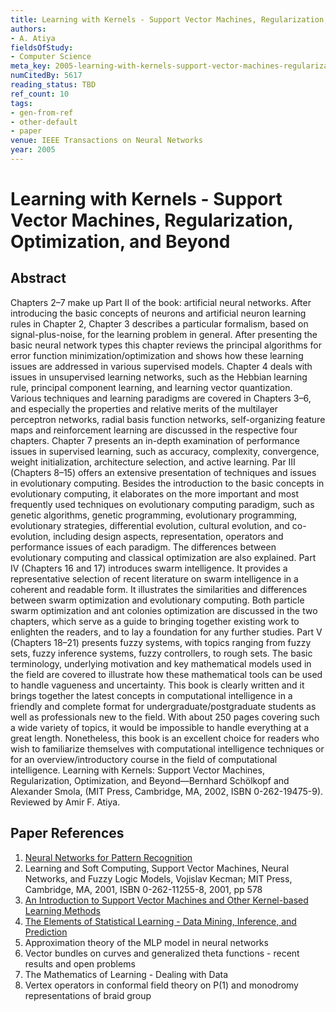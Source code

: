 ```yaml
---
title: Learning with Kernels - Support Vector Machines, Regularization, Optimization, and Beyond
authors:
- A. Atiya
fieldsOfStudy:
- Computer Science
meta_key: 2005-learning-with-kernels-support-vector-machines-regularization-optimization-and-beyond
numCitedBy: 5617
reading_status: TBD
ref_count: 10
tags:
- gen-from-ref
- other-default
- paper
venue: IEEE Transactions on Neural Networks
year: 2005
---
```


# Learning with Kernels - Support Vector Machines, Regularization, Optimization, and Beyond

## Abstract

Chapters 2–7 make up Part II of the book: artificial neural networks. After introducing the basic concepts of neurons and artificial neuron learning rules in Chapter 2, Chapter 3 describes a particular formalism, based on signal-plus-noise, for the learning problem in general. After presenting the basic neural network types this chapter reviews the principal algorithms for error function minimization/optimization and shows how these learning issues are addressed in various supervised models. Chapter 4 deals with issues in unsupervised learning networks, such as the Hebbian learning rule, principal component learning, and learning vector quantization. Various techniques and learning paradigms are covered in Chapters 3–6, and especially the properties and relative merits of the multilayer perceptron networks, radial basis function networks, self-organizing feature maps and reinforcement learning are discussed in the respective four chapters. Chapter 7 presents an in-depth examination of performance issues in supervised learning, such as accuracy, complexity, convergence, weight initialization, architecture selection, and active learning. Par III (Chapters 8–15) offers an extensive presentation of techniques and issues in evolutionary computing. Besides the introduction to the basic concepts in evolutionary computing, it elaborates on the more important and most frequently used techniques on evolutionary computing paradigm, such as genetic algorithms, genetic programming, evolutionary programming, evolutionary strategies, differential evolution, cultural evolution, and co-evolution, including design aspects, representation, operators and performance issues of each paradigm. The differences between evolutionary computing and classical optimization are also explained. Part IV (Chapters 16 and 17) introduces swarm intelligence. It provides a representative selection of recent literature on swarm intelligence in a coherent and readable form. It illustrates the similarities and differences between swarm optimization and evolutionary computing. Both particle swarm optimization and ant colonies optimization are discussed in the two chapters, which serve as a guide to bringing together existing work to enlighten the readers, and to lay a foundation for any further studies. Part V (Chapters 18–21) presents fuzzy systems, with topics ranging from fuzzy sets, fuzzy inference systems, fuzzy controllers, to rough sets. The basic terminology, underlying motivation and key mathematical models used in the field are covered to illustrate how these mathematical tools can be used to handle vagueness and uncertainty. This book is clearly written and it brings together the latest concepts in computational intelligence in a friendly and complete format for undergraduate/postgraduate students as well as professionals new to the field. With about 250 pages covering such a wide variety of topics, it would be impossible to handle everything at a great length. Nonetheless, this book is an excellent choice for readers who wish to familiarize themselves with computational intelligence techniques or for an overview/introductory course in the field of computational intelligence. Learning with Kernels: Support Vector Machines, Regularization, Optimization, and Beyond—Bernhard Schölkopf and Alexander Smola, (MIT Press, Cambridge, MA, 2002, ISBN 0-262-19475-9). Reviewed by Amir F. Atiya.

## Paper References

1. [Neural Networks for Pattern Recognition](1993-neural-networks-for-pattern-recognition)
2. Learning and Soft Computing, Support Vector Machines, Neural Networks, and Fuzzy Logic Models, Vojislav Kecman; MIT Press, Cambridge, MA, 2001, ISBN 0-262-11255-8, 2001, pp 578
3. [An Introduction to Support Vector Machines and Other Kernel-based Learning Methods](2000-an-introduction-to-support-vector-machines-and-other-kernel-based-learning-methods)
4. [The Elements of Statistical Learning - Data Mining, Inference, and Prediction](2004-the-elements-of-statistical-learning-data-mining-inference-and-prediction)
5. Approximation theory of the MLP model in neural networks
6. Vector bundles on curves and generalized theta functions - recent results and open problems
7. The Mathematics of Learning - Dealing with Data
8. Vertex operators in conformal field theory on P(1) and monodromy representations of braid group
